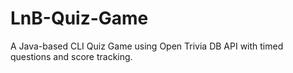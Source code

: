 # LnB-Quiz-Game
A Java-based CLI Quiz Game using Open Trivia DB API with timed questions and score tracking.
